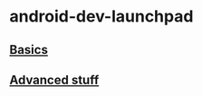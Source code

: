 # android-dev-launchpad

## [Basics](https://github.com/juhosistvan/android-dev-launchpad/blob/master/Basics/Basics.md)

## [Advanced stuff](https://github.com/juhosistvan/android-dev-launchpad/blob/master/Advanced_stuff/Advanced.md)
